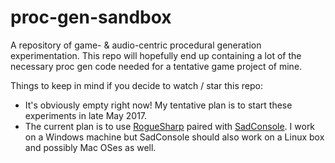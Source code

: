 # proc-gen-sandbox
A repository of game- &amp; audio-centric procedural generation experimentation. This repo will hopefully end up containing a lot of the necessary proc gen code needed for a tentative game project of mine.

Things to keep in mind if you decide to watch / star this repo:
* It's obviously empty right now! My tentative plan is to start these experiments in late May 2017.
* The current plan is to use [RogueSharp](https://bitbucket.org/FaronBracy/roguesharp) paired with [SadConsole](https://github.com/Thraka/SadConsole). I work on a Windows machine but SadConsole should also work on a Linux box and possibly Mac OSes as well.

